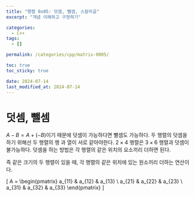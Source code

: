 ```yaml
---
title: "행렬 0x05: 덧셈, 뺄셈, 스칼라곱"
excerpt: "개념 이해하고 구현하기"

categories:
  - C++
tags:
  - []

permalink: /categories/cpp/matrix-0005/

toc: true
toc_sticky: true

date: 2024-07-14
last_modified_at: 2024-07-14
---
```


# 덧셈, 뺄셈
$A - B = A + (-B)$이기 때문에 덧셈이 가능하다면 뺄셈도 가능하다. 두 행렬의 덧셈을 하기 위해선 두 행렬의 행 과 열이 서로 같아야한다. $2 × 4$ 행렬은 $3 × 6$ 행렬과 덧셈이 불가능하다. 덧셈을 하는 방법은 각 행렬의 같은 위치의 요소끼리 더하면 된다.

즉 같은 크기의 두 행렬이 있을 때, 각 행렬의 같은 위치에 있는 원소끼리 더하는 연산이다.

\[
A = \begin{pmatrix}
a_{11} & a_{12} & a_{13} \\
a_{21} & a_{22} & a_{23} \\
a_{31} & a_{32} & a_{33}
\end{pmatrix}
\]
